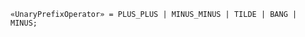 <!-- This file is generated automatically by infrastructure scripts. Please don't edit by hand. -->

```{ .ebnf .slang-ebnf #UnaryPrefixOperator }
«UnaryPrefixOperator» = PLUS_PLUS | MINUS_MINUS | TILDE | BANG | MINUS;
```
